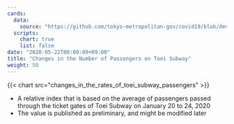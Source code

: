 ```yaml
---
cards:
  data:
    source: "https://github.com/tokyo-metropolitan-gov/covid19/blob/development/data/metro.json"
  scripts:
    chart: true
    list: false
date: "2020-05-22T00:00:00+09:00"
title: "Changes in the Number of Passengers on Toei Subway"
weight: 50
---
```


{{< chart src="changes_in_the_rates_of_toei_subway_passengers" >}}

- A relative index that is based on the average of passengers passed through the ticket gates of Toei Subway on January 20 to 24, 2020
- The value is published as preliminary, and might be modified later
